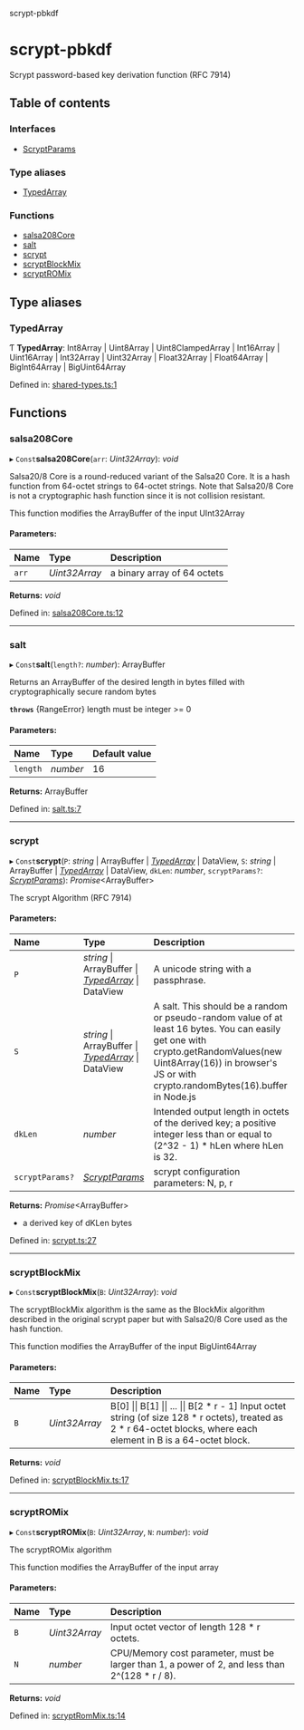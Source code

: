 scrypt-pbkdf

# scrypt-pbkdf

Scrypt password-based key derivation function (RFC 7914)

## Table of contents

### Interfaces

- [ScryptParams](interfaces/scryptparams.md)

### Type aliases

- [TypedArray](API.md#typedarray)

### Functions

- [salsa208Core](API.md#salsa208core)
- [salt](API.md#salt)
- [scrypt](API.md#scrypt)
- [scryptBlockMix](API.md#scryptblockmix)
- [scryptROMix](API.md#scryptromix)

## Type aliases

### TypedArray

Ƭ **TypedArray**: Int8Array \| Uint8Array \| Uint8ClampedArray \| Int16Array \| Uint16Array \| Int32Array \| Uint32Array \| Float32Array \| Float64Array \| BigInt64Array \| BigUint64Array

Defined in: [shared-types.ts:1](https://github.com/juanelas/scrypt-bigint/blob/9301916/src/ts/shared-types.ts#L1)

## Functions

### salsa208Core

▸ `Const`**salsa208Core**(`arr`: *Uint32Array*): *void*

Salsa20/8 Core is a round-reduced variant of the Salsa20 Core.  It is a
hash function from 64-octet strings to 64-octet strings.  Note that
Salsa20/8 Core is not a cryptographic hash function since it is not
collision resistant.

This function modifies the ArrayBuffer of the input UInt32Array

#### Parameters:

Name | Type | Description |
:------ | :------ | :------ |
`arr` | *Uint32Array* | a binary array of 64 octets     |

**Returns:** *void*

Defined in: [salsa208Core.ts:12](https://github.com/juanelas/scrypt-bigint/blob/9301916/src/ts/salsa208Core.ts#L12)

___

### salt

▸ `Const`**salt**(`length?`: *number*): ArrayBuffer

Returns an ArrayBuffer of the desired length in bytes filled with cryptographically secure random bytes

**`throws`** {RangeError} length must be integer >= 0

#### Parameters:

Name | Type | Default value |
:------ | :------ | :------ |
`length` | *number* | 16 |

**Returns:** ArrayBuffer

Defined in: [salt.ts:7](https://github.com/juanelas/scrypt-bigint/blob/9301916/src/ts/salt.ts#L7)

___

### scrypt

▸ `Const`**scrypt**(`P`: *string* \| ArrayBuffer \| [*TypedArray*](API.md#typedarray) \| DataView, `S`: *string* \| ArrayBuffer \| [*TypedArray*](API.md#typedarray) \| DataView, `dkLen`: *number*, `scryptParams?`: [*ScryptParams*](interfaces/scryptparams.md)): *Promise*<ArrayBuffer\>

The scrypt Algorithm (RFC 7914)

#### Parameters:

Name | Type | Description |
:------ | :------ | :------ |
`P` | *string* \| ArrayBuffer \| [*TypedArray*](API.md#typedarray) \| DataView | A unicode string with a passphrase.   |
`S` | *string* \| ArrayBuffer \| [*TypedArray*](API.md#typedarray) \| DataView | A salt. This should be a random or pseudo-random value of at least 16 bytes. You can easily get one with crypto.getRandomValues(new Uint8Array(16)) in browser's JS or with crypto.randomBytes(16).buffer in Node.js   |
`dkLen` | *number* | Intended output length in octets of the derived key; a positive integer less than or equal to (2^32 - 1) * hLen where hLen is 32.   |
`scryptParams?` | [*ScryptParams*](interfaces/scryptparams.md) | scrypt configuration parameters: N, p, r    |

**Returns:** *Promise*<ArrayBuffer\>

- a derived key of dKLen bytes

Defined in: [scrypt.ts:27](https://github.com/juanelas/scrypt-bigint/blob/9301916/src/ts/scrypt.ts#L27)

___

### scryptBlockMix

▸ `Const`**scryptBlockMix**(`B`: *Uint32Array*): *void*

The scryptBlockMix algorithm is the same as the BlockMix algorithm
described in the original scrypt paper but with Salsa20/8 Core used as
the hash function.

This function modifies the ArrayBuffer of the input BigUint64Array

#### Parameters:

Name | Type | Description |
:------ | :------ | :------ |
`B` | *Uint32Array* | B[0] \|\| B[1] \|\| ... \|\| B[2 * r - 1]                          Input octet string (of size 128 * r octets),                          treated as 2 * r 64-octet blocks,                          where each element in B is a 64-octet block.     |

**Returns:** *void*

Defined in: [scryptBlockMix.ts:17](https://github.com/juanelas/scrypt-bigint/blob/9301916/src/ts/scryptBlockMix.ts#L17)

___

### scryptROMix

▸ `Const`**scryptROMix**(`B`: *Uint32Array*, `N`: *number*): *void*

The scryptROMix algorithm

This function modifies the ArrayBuffer of the input array

#### Parameters:

Name | Type | Description |
:------ | :------ | :------ |
`B` | *Uint32Array* | Input octet vector of length 128 * r octets.   |
`N` | *number* | CPU/Memory cost parameter, must be larger than 1,                             a power of 2, and less than 2^(128 * r / 8).     |

**Returns:** *void*

Defined in: [scryptRomMix.ts:14](https://github.com/juanelas/scrypt-bigint/blob/9301916/src/ts/scryptRomMix.ts#L14)

